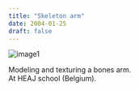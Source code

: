 ```yaml
---
title: "Skeleton arm"
date: 2004-01-25
draft: false
---
```


![image1](skeleton_arm-001.jpg)

Modeling and texturing a bones arm.<br>
At HEAJ school (Belgium).